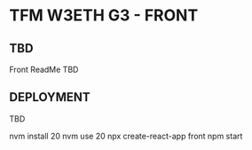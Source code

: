 # TFM W3ETH G3 - FRONT

## TBD
Front ReadMe
TBD

## DEPLOYMENT
TBD


nvm install 20
nvm use 20
npx create-react-app front
npm start

